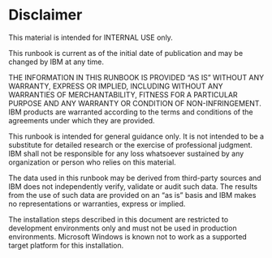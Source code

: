 # Disclaimer

This material is intended for INTERNAL USE only.

This runbook is current as of the initial date of publication and may be changed by IBM at any time.

THE INFORMATION IN THIS RUNBOOK IS PROVIDED “AS IS” WITHOUT ANY WARRANTY, EXPRESS OR IMPLIED, INCLUDING WITHOUT ANY WARRANTIES OF MERCHANTABILITY, FITNESS FOR A PARTICULAR PURPOSE AND ANY WARRANTY OR CONDITION OF NON-INFRINGEMENT.
IBM products are warranted according to the terms and conditions of the agreements under which they are provided.

This runbook is intended for general guidance only. It is not intended to be a substitute for detailed research or the exercise of professional judgment.
IBM shall not be responsible for any loss whatsoever sustained by any organization or person who relies on this material.

The data used in this runbook may be derived from third-party sources and IBM does not independently verify, validate or audit such data.
The results from the use of such data are provided on an “as is” basis and IBM makes no representations or warranties, express or implied.

The installation steps described in this document are restricted to development environments only and must not be used in production environments.
Microsoft Windows is known not to work as a supported target platform for this installation.
